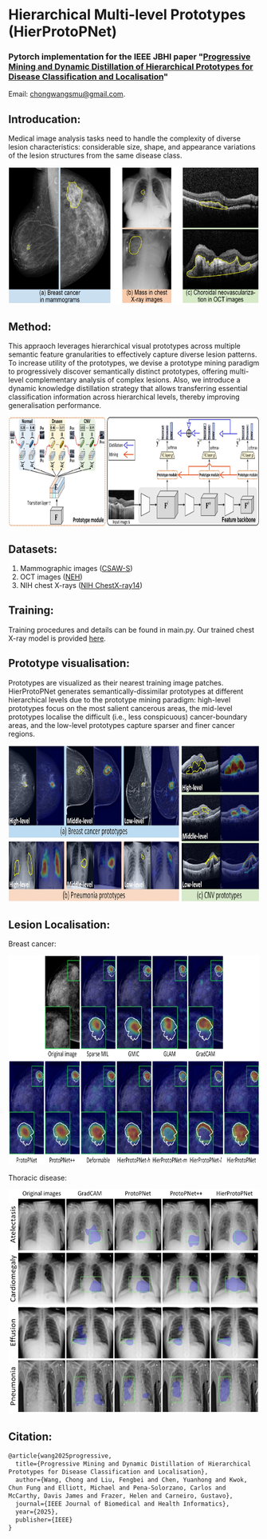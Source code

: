 # Hierarchical Multi-level Prototypes (HierProtoPNet)

### Pytorch implementation for the IEEE JBHI paper "[Progressive Mining and Dynamic Distillation of Hierarchical Prototypes for Disease Classification and Localisation](https://ieeexplore.ieee.org/abstract/document/10955117)"
Email: chongwangsmu@gmail.com.

## Introducation:

Medical image analysis tasks need to handle the complexity of diverse lesion characteristics: considerable size, shape, and appearance variations of the lesion structures from the same disease class.

<div align=center>
<img width="630" height="275" src="https://github.com/cwangrun/HierProtoPNet/blob/master/img/intro.png"/></dev>
</div>

## Method:
This appraoch leverages hierarchical visual prototypes across multiple semantic feature granularities to effectively capture diverse lesion patterns. 
To increase utility of the prototypes, we devise a prototype mining paradigm to progressively discover semantically distinct prototypes, offering multi-level complementary analysis of complex lesions. 
Also, we introduce a dynamic knowledge distillation strategy that allows transferring essential classification information across hierarchical levels, thereby improving generalisation performance. 

<div align=center>
<img width="900" height="220" src="https://github.com/cwangrun/HierProtoPNet/blob/master/img/arch.png"/></dev>
</div>


## Datasets:
1. Mammographic images ([CSAW-S](https://github.com/ChrisMats/CSAW-S))
2. OCT images ([NEH](https://data.mendeley.com/datasets/8kt969dhx6/1))
3. NIH chest X-rays ([NIH ChestX-ray14](https://www.kaggle.com/datasets/nih-chest-xrays/data))


## Training:
Training procedures and details can be found in main.py.
Our trained chest X-ray model is provided [here](https://drive.google.com/file/d/1HA2W9oCpd4FKOU2XkDdUiK6oG4HqmANC/view?usp=drive_link).


## Prototype visualisation:
Prototypes are visualized as their nearest training image patches.
HierProtoPNet generates semantically-dissimilar prototypes at different hierarchical levels due to the prototype mining paradigm: high-level prototypes focus on the most salient cancerous areas, the mid-level prototypes localise the difficult (i.e., less conspicuous) cancer-boundary areas, and the low-level prototypes capture sparser and finer cancer regions.

<div align=center>
<img width="900" height="315" src="https://github.com/cwangrun/HierProtoPNet/blob/master/img/prototypes.png"/></dev>
</div>



## Lesion Localisation:
Breast cancer:
<div align=center>
<img width="800" height="420" src="https://github.com/cwangrun/HierProtoPNet/blob/master/img/mammo.png"/></dev>
</div>

 
Thoracic disease:
<div align=center>
<img width="600" height="450" src="https://github.com/cwangrun/HierProtoPNet/blob/master/img/chestxray.png"/></dev>
</div>



## Citation:
```
@article{wang2025progressive,
  title={Progressive Mining and Dynamic Distillation of Hierarchical Prototypes for Disease Classification and Localisation},
  author={Wang, Chong and Liu, Fengbei and Chen, Yuanhong and Kwok, Chun Fung and Elliott, Michael and Pena-Solorzano, Carlos and McCarthy, Davis James and Frazer, Helen and Carneiro, Gustavo},
  journal={IEEE Journal of Biomedical and Health Informatics},
  year={2025},
  publisher={IEEE}
}
```
